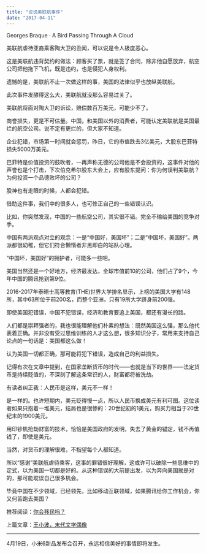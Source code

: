 ```yaml
---
title: "说说美联航事件"
date: "2017-04-11"
---
```


Georges Braque · A Bird Passing Through A Cloud

美联航虐待亚裔乘客陶大卫的丑闻，可以说是令人极度恶心。

这是美联航违背契约的做法：顾客买了票，就是签了合同，除非他自愿放弃，航空公司把他拖下飞机，既是违约，也是侵犯人身权利。  

遗憾的是，美联航不止一次做这样的事，美国的法律似乎也放纵美联航。

此次事件发酵得这么大，美联航就没那么容易过关了。

美联航将面对陶大卫的诉讼，赔偿数百万美元，可能少不了。

商誉损失，更是不可估量。中国，和美国以外的消费者，可能认定美联航是美国最烂的航空公司。说不定有更烂的，但大家不知道。

企业犯错，市场第一时间就会惩罚，昨日，它的市值跌去3亿美元，大股东巴菲特损失5000万美元。

巴菲特是价值投资的鼓吹者，一再声称无德的公司他是不会投资的，这事件对他的声誉也是个打击，下次伯克希尔股东大会上，应有股东提问：你为何误判美联航？为何投资一个品德败坏的公司？

股神也有走眼的时候，人都会犯错。

借助这件事，我们中的很多人，也可修正自己的一些错误认识。

比如，你突然发现，中国的一些航空公司，其实很不错。完全不输给美国的竞争对手。

中国有两派观点对立的观念：一是“中国好，美国坏”；二是“中国坏，美国好”。两派都很幼稚，但它们符合懒惰者非黑即白的站队心理。

“中国坏，美国好”的拥护者，可能多一些吧。

美国当然还是一个好地方，经济最发达，全球市值前10的公司，他们占了9个，今年中国的腾讯抢到第9位。

2016-2017年泰晤士高等教育(THE)世界大学排名显示，上榜的美国大学有148所，其中63所位于前200名，而整个亚洲，只有19所大学跻身前200强。

即使美国犯错误，中国不犯错误，经济和教育要追上美国，都还有漫长的路。

人们都是崇拜强者的，我也很能理解他们朴素的想法：既然美国这么强，那么他代表着正确。并非没有受过思维训练的人才这么想，很多知识分子，常用来支持自己论点的一句话是：美国都这么做！

认为美国一切都正确，那可能将犯下错误，造成自己的利益损失。

记得有次在文章中提到，在国家垄断货币的时代——也就是当下的世界——法定货币是持续贬值的，不深刻了解这条常识的人，财富都将被洗劫。

有读者纠正我：人民币是这样，美元不一样！

是一样的。也许短期内，美元贬得慢一点，所以人民币换成美元有利可图。这位读者如果只抱着一堆美元，结局也是很惨的：20世纪初的1美元，购买力相当于20世纪末的1900美元。

用印钞机抢劫财富的技术，恰恰是美国政府的发明，失去了黄金的锚定，钱不再值钱了，即使是美元。  

当然，对货币的理解很难，不指望每个人都知道。

所以“感谢”美联航虐待乘客，这事的罪错很好理解，这或许可以破除一些思维中的定式，以为美国一切都是好的。从这种错误的大前提出发，以为奔向美国就是对的，那可能耽误自己很多机会。

毕竟中国在不少领域，已经领先，比如移动互联领域，如果腾讯给你工作机会，你又何苦跑去美国？

推荐阅读：[你会移民吗？](http://mp.weixin.qq.com/s?__biz=MjM5NDU0Mjk2MQ==&mid=2651622448&idx=1&sn=d125d6204b7911b442937f7beb36525b&chksm=bd7e082e8a098138bb6d4c8d8c45e058dfe51df4a34ff88e609e9bd2f417d61218555e50bb5d&scene=21#wechat_redirect)

上篇文章：[王小波，末代文学偶像](http://mp.weixin.qq.com/s?__biz=MjM5NDU0Mjk2MQ==&mid=2651622937&idx=1&sn=cc51fd5f17011ca58e82a3b472484ec1&chksm=bd7e0a078a0983118360c9e1b6deeba4c68883fffe0c18abff97545fe72f8c97c6390609fef1&scene=21#wechat_redirect)

* * *

4月19日，小米6新品发布会召开，永远相信美好的事情即将发生。
